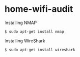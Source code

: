 # home-wifi-audit


Installing NMAP

    $ sudo apt-get install nmap
    
    
Installing WireShark

    $ sudo apt-get install wireshark
